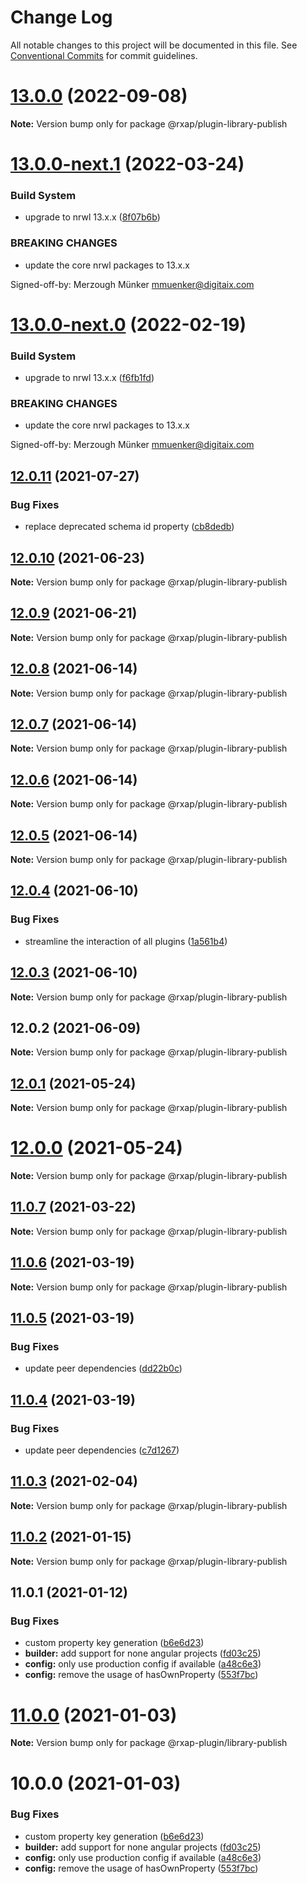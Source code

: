 # Change Log

All notable changes to this project will be documented in this file.
See [Conventional Commits](https://conventionalcommits.org) for commit guidelines.

# [13.0.0](https://gitlab.com/rxap/packages/compare/@rxap/plugin-library-publish@13.0.0-next.1...@rxap/plugin-library-publish@13.0.0) (2022-09-08)

**Note:** Version bump only for package @rxap/plugin-library-publish





# [13.0.0-next.1](https://gitlab.com/rxap/packages/compare/@rxap/plugin-library-publish@12.0.11...@rxap/plugin-library-publish@13.0.0-next.1) (2022-03-24)


### Build System

* upgrade to nrwl 13.x.x ([8f07b6b](https://gitlab.com/rxap/packages/commit/8f07b6b82fb82e8b70fbc82bd91a08d69cc52692))


### BREAKING CHANGES

* update the core nrwl packages to 13.x.x

Signed-off-by: Merzough Münker <mmuenker@digitaix.com>





# [13.0.0-next.0](https://gitlab.com/rxap/packages/compare/@rxap/plugin-library-publish@12.0.11...@rxap/plugin-library-publish@13.0.0-next.0) (2022-02-19)


### Build System

* upgrade to nrwl 13.x.x ([f6fb1fd](https://gitlab.com/rxap/packages/commit/f6fb1fde34006136be4dadd72795d2d43207072a))


### BREAKING CHANGES

* update the core nrwl packages to 13.x.x

Signed-off-by: Merzough Münker <mmuenker@digitaix.com>





## [12.0.11](https://gitlab.com/rxap/packages/compare/@rxap/plugin-library-publish@12.0.10...@rxap/plugin-library-publish@12.0.11) (2021-07-27)


### Bug Fixes

* replace deprecated schema id property ([cb8dedb](https://gitlab.com/rxap/packages/commit/cb8dedb0c15c774f6c101df150f0d98242bc511a))





## [12.0.10](https://gitlab.com/rxap/packages/compare/@rxap/plugin-library-publish@12.0.9...@rxap/plugin-library-publish@12.0.10) (2021-06-23)

**Note:** Version bump only for package @rxap/plugin-library-publish





## [12.0.9](https://gitlab.com/rxap/packages/compare/@rxap/plugin-library-publish@12.0.8...@rxap/plugin-library-publish@12.0.9) (2021-06-21)

**Note:** Version bump only for package @rxap/plugin-library-publish





## [12.0.8](https://gitlab.com/rxap/packages/compare/@rxap/plugin-library-publish@12.0.7...@rxap/plugin-library-publish@12.0.8) (2021-06-14)

**Note:** Version bump only for package @rxap/plugin-library-publish





## [12.0.7](https://gitlab.com/rxap/packages/compare/@rxap/plugin-library-publish@12.0.6...@rxap/plugin-library-publish@12.0.7) (2021-06-14)

**Note:** Version bump only for package @rxap/plugin-library-publish





## [12.0.6](https://gitlab.com/rxap/packages/compare/@rxap/plugin-library-publish@12.0.5...@rxap/plugin-library-publish@12.0.6) (2021-06-14)

**Note:** Version bump only for package @rxap/plugin-library-publish





## [12.0.5](https://gitlab.com/rxap/packages/compare/@rxap/plugin-library-publish@12.0.4...@rxap/plugin-library-publish@12.0.5) (2021-06-14)

**Note:** Version bump only for package @rxap/plugin-library-publish





## [12.0.4](https://gitlab.com/rxap/packages/compare/@rxap/plugin-library-publish@12.0.3...@rxap/plugin-library-publish@12.0.4) (2021-06-10)


### Bug Fixes

* streamline the interaction of all plugins ([1a561b4](https://gitlab.com/rxap/packages/commit/1a561b4509478d840be687a6c78d1cc1fba68deb))





## [12.0.3](https://gitlab.com/rxap/packages/compare/@rxap/plugin-library-publish@12.0.2...@rxap/plugin-library-publish@12.0.3) (2021-06-10)

**Note:** Version bump only for package @rxap/plugin-library-publish





## 12.0.2 (2021-06-09)

**Note:** Version bump only for package @rxap/plugin-library-publish





## [12.0.1](https://gitlab.com/rxap/packages/compare/@rxap/plugin-library-publish@12.0.0...@rxap/plugin-library-publish@12.0.1) (2021-05-24)

**Note:** Version bump only for package @rxap/plugin-library-publish





# [12.0.0](https://gitlab.com/rxap/packages/compare/@rxap/plugin-library-publish@11.0.7...@rxap/plugin-library-publish@12.0.0) (2021-05-24)

**Note:** Version bump only for package @rxap/plugin-library-publish





## [11.0.7](https://gitlab.com/rxap/packages/compare/@rxap/plugin-library-publish@11.0.6...@rxap/plugin-library-publish@11.0.7) (2021-03-22)

**Note:** Version bump only for package @rxap/plugin-library-publish





## [11.0.6](https://gitlab.com/rxap/packages/compare/@rxap/plugin-library-publish@11.0.5...@rxap/plugin-library-publish@11.0.6) (2021-03-19)

**Note:** Version bump only for package @rxap/plugin-library-publish





## [11.0.5](https://gitlab.com/rxap/packages/compare/@rxap/plugin-library-publish@11.0.4...@rxap/plugin-library-publish@11.0.5) (2021-03-19)


### Bug Fixes

* update peer dependencies ([dd22b0c](https://gitlab.com/rxap/packages/commit/dd22b0ce053bc266c7aea659a2faf3be39f424e7))





## [11.0.4](https://gitlab.com/rxap/packages/compare/@rxap/plugin-library-publish@11.0.3...@rxap/plugin-library-publish@11.0.4) (2021-03-19)


### Bug Fixes

* update peer dependencies ([c7d1267](https://gitlab.com/rxap/packages/commit/c7d12671f3efc198985cddee92caa2558e74b023))





## [11.0.3](https://gitlab.com/rxap/packages/compare/@rxap/plugin-library-publish@11.0.2...@rxap/plugin-library-publish@11.0.3) (2021-02-04)

**Note:** Version bump only for package @rxap/plugin-library-publish





## [11.0.2](https://gitlab.com/rxap/packages/compare/@rxap/plugin-library-publish@11.0.1...@rxap/plugin-library-publish@11.0.2) (2021-01-15)

**Note:** Version bump only for package @rxap/plugin-library-publish





## 11.0.1 (2021-01-12)


### Bug Fixes

* custom property key generation ([b6e6d23](https://gitlab.com/rxap/packages/commit/b6e6d23215f0b35e0de2d35003b186a3d435b8e4))
* **builder:** add support for none angular projects ([fd03c25](https://gitlab.com/rxap/packages/commit/fd03c25a9efb9c3f624d72609ae1731d1e1eba9a))
* **config:** only use production config if available ([a48c6e3](https://gitlab.com/rxap/packages/commit/a48c6e3ed5db36024448e879f52e264f5d05c5ef))
* **config:** remove the usage of hasOwnProperty ([553f7bc](https://gitlab.com/rxap/packages/commit/553f7bc3b2b0e0f5d85792d280ae52bbd45449bd))





# [11.0.0](https://gitlab.com/rxap/packages/compare/@rxap-plugin/library-publish@10.0.0...@rxap-plugin/library-publish@11.0.0) (2021-01-03)

**Note:** Version bump only for package @rxap-plugin/library-publish





# 10.0.0 (2021-01-03)


### Bug Fixes

* custom property key generation ([b6e6d23](https://gitlab.com/rxap/packages/commit/b6e6d23215f0b35e0de2d35003b186a3d435b8e4))
* **builder:** add support for none angular projects ([fd03c25](https://gitlab.com/rxap/packages/commit/fd03c25a9efb9c3f624d72609ae1731d1e1eba9a))
* **config:** only use production config if available ([a48c6e3](https://gitlab.com/rxap/packages/commit/a48c6e3ed5db36024448e879f52e264f5d05c5ef))
* **config:** remove the usage of hasOwnProperty ([553f7bc](https://gitlab.com/rxap/packages/commit/553f7bc3b2b0e0f5d85792d280ae52bbd45449bd))
